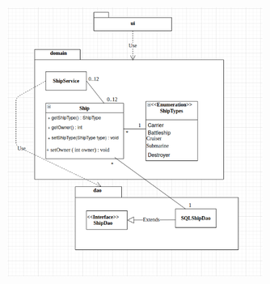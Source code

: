 
![alt text](https://github.com/Miniaya/ot-harjoitustyo/blob/master/dokumentaatio/kuvat/arkkitehtuuri.png)
